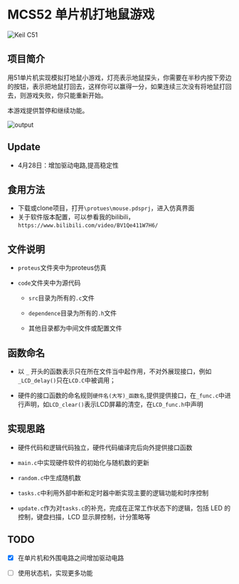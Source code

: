 # MCS52 单片机打地鼠游戏

![Keil C51](https://l-tek.si/wp-content/uploads/2017/08/Keil-logo-300x143.jpg)

## 项目简介
用51单片机实现模拟打地鼠小游戏，灯亮表示地鼠探头，你需要在半秒内按下旁边的按钮，表示把地鼠打回去，这样你可以赢得一分，如果连续三次没有将地鼠打回去，则游戏失败，你只能重新开始。

本游戏提供暂停和继续功能。

![output](https://github.com/sunshineharry/A-small-game-using-MSC-52/blob/master/documents/output2.gif?raw=true)

## Update
- 4月28日：增加驱动电路,提高稳定性
  
## 食用方法
- 下载或clone项目，打开`\protues\mouse.pdsprj`，进入仿真界面
- 关于软件版本配置，可以参看我的bilibili，`https://www.bilibili.com/video/BV1Qe411W7H6/`

## 文件说明
- `proteus`文件夹中为proteus仿真
  
- `code`文件夹中为源代码
  
    - `src`目录为所有的`.c`文件
  
    - `dependence`目录为所有的`.h`文件
  
    - 其他目录都为中间文件或配置文件

## 函数命名
- 以  `_` 开头的函数表示只在所在文件当中起作用，不对外展现接口，例如`_LCD_delay()`只在`LCD.C`中被调用；
  
- 硬件的接口函数的命名规则`硬件名(大写)_函数名`,提供提供接口，在`_func.c`中进行声明，如`LCD_clear()`表示LCD屏幕的清空，在`LCD_func.h`中声明

## 实现思路
- 硬件代码和逻辑代码独立，硬件代码编译完后向外提供接口函数

- `main.c`中实现硬件软件的初始化与随机数的更新

- `random.c`中生成随机数

- `tasks.c`中利用外部中断和定时器中断实现主要的逻辑功能和时序控制

- `update.c`作为对`tasks.c`的补充，完成在正常工作状态下的逻辑，包括 LED 的控制，键盘扫描，LCD 显示屏控制，计分策略等

## TODO
- [x] 在单片机和外围电路之间增加驱动电路
- [ ] 使用状态机，实现更多功能



